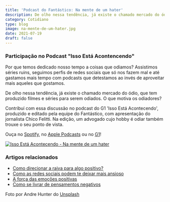 ```yaml
---
title: 'Podcast do Fantástico: Na mente de um hater'
description: De olho nessa tendência, já existe o chamado mercado do ódio, que tem produzido filmes e séries para serem odiados.
category: Cotidiano
type: blog
image: na-mente-de-um-hater.jpg
date: 2021-07-19
draft: false
---
```


### Participação no Podcast "Isso Está Acontencendo"

Por que temos dedicado nosso tempo a coisas que odiamos? Assistimos séries ruins, seguimos perfis de redes sociais que só nos fazem mal e até gastamos mais tempo com podcasts que detestamos ao invés de aproveitar mais aqueles que gostamos.

De olho nessa tendência, já existe o chamado mercado do ódio, que tem produzido filmes e séries para serem odiados. O que motiva os odiadores?

Contribuí com essa discussão no podcast do G1 'Isso Está Acontecendo', produzido e editado pela equipe do Fantástico, com apresentação do jornalista Chico Felitti. Na edição, um advogado cujo hobby é odiar também trouxe o seu ponto de vista.

Ouça no [Spotify](https://open.spotify.com/episode/7b5VW4Jwf4PCeqLcmclqCT?si=7c51ea38fdbc4924), no [Apple Podcasts](https://podcasts.apple.com/br/podcast/na-mente-de-um-hater/id1565542765?i=1000522737360) ou no [G1](https://g1.globo.com/fantastico/podcast/isso-esta-acontecendo/noticia/2021/05/22/isso-esta-acontecendo-de-onde-vem-tanto-odio-podcast-investiga-a-mente-dos-haters-ouca-agora.ghtml)!

[![Isso Está Acontecendo - Na mente de um hater](/blog/thumb-isso-esta-acontecendo-na-mente-de-um-hater.jpg)](https://g1.globo.com/fantastico/podcast/isso-esta-acontecendo/noticia/2021/05/22/isso-esta-acontecendo-de-onde-vem-tanto-odio-podcast-investiga-a-mente-dos-haters-ouca-agora.ghtml)

### Artigos relacionados

- [Como direcionar a raiva para algo positivo?](https://yuribusin.com.br/como-direcionar-raiva-algo-positivo/)
- [Como as redes sociais podem te deixar mais ansioso](https://yuribusin.com.br/como-as-redes-sociais-podem-deixar-ansioso/)
- [A força das emoções positivas](https://yuribusin.com.br/a-forca-das-emocoes-positivas/)
- [Como se livrar de pensamentos negativos](https://yuribusin.com.br/como-se-livrar-de-pensamentos-negativos/)

Foto por Andre Hunter do [Unsplash](https://unsplash.com/photos/5otlbgWJlLs)
